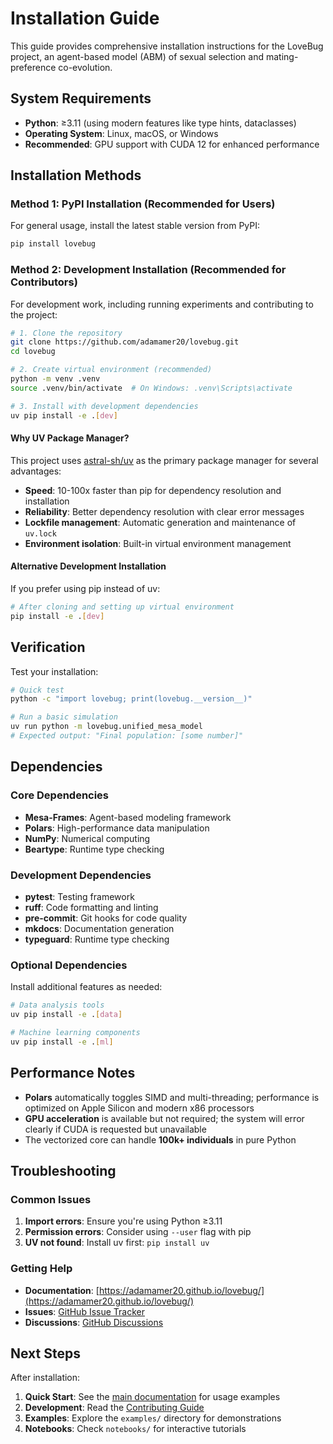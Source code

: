 # Installation Guide

This guide provides comprehensive installation instructions for the LoveBug project, an agent-based model (ABM) of sexual selection and mating-preference co-evolution.

## System Requirements

- **Python**: ≥3.11 (using modern features like type hints, dataclasses)
- **Operating System**: Linux, macOS, or Windows
- **Recommended**: GPU support with CUDA 12 for enhanced performance

## Installation Methods

### Method 1: PyPI Installation (Recommended for Users)

For general usage, install the latest stable version from PyPI:

```bash
pip install lovebug
```

### Method 2: Development Installation (Recommended for Contributors)

For development work, including running experiments and contributing to the project:

```bash
# 1. Clone the repository
git clone https://github.com/adamamer20/lovebug.git
cd lovebug

# 2. Create virtual environment (recommended)
python -m venv .venv
source .venv/bin/activate  # On Windows: .venv\Scripts\activate

# 3. Install with development dependencies
uv pip install -e .[dev]
```

#### Why UV Package Manager?

This project uses [astral-sh/uv](https://github.com/astral-sh/uv) as the primary package manager for several advantages:

- **Speed**: 10-100x faster than pip for dependency resolution and installation
- **Reliability**: Better dependency resolution with clear error messages
- **Lockfile management**: Automatic generation and maintenance of `uv.lock`
- **Environment isolation**: Built-in virtual environment management

#### Alternative Development Installation

If you prefer using pip instead of uv:

```bash
# After cloning and setting up virtual environment
pip install -e .[dev]
```

## Verification

Test your installation:

```bash
# Quick test
python -c "import lovebug; print(lovebug.__version__)"

# Run a basic simulation
uv run python -m lovebug.unified_mesa_model
# Expected output: "Final population: [some number]"
```

## Dependencies

### Core Dependencies
- **Mesa-Frames**: Agent-based modeling framework
- **Polars**: High-performance data manipulation
- **NumPy**: Numerical computing
- **Beartype**: Runtime type checking

### Development Dependencies
- **pytest**: Testing framework
- **ruff**: Code formatting and linting
- **pre-commit**: Git hooks for code quality
- **mkdocs**: Documentation generation
- **typeguard**: Runtime type checking

### Optional Dependencies

Install additional features as needed:

```bash
# Data analysis tools
uv pip install -e .[data]

# Machine learning components
uv pip install -e .[ml]
```

## Performance Notes

- **Polars** automatically toggles SIMD and multi-threading; performance is optimized on Apple Silicon and modern x86 processors
- **GPU acceleration** is available but not required; the system will error clearly if CUDA is requested but unavailable
- The vectorized core can handle **100k+ individuals** in pure Python

## Troubleshooting

### Common Issues

1. **Import errors**: Ensure you're using Python ≥3.11
2. **Permission errors**: Consider using `--user` flag with pip
3. **UV not found**: Install uv first: `pip install uv`

### Getting Help

- **Documentation**: [https://adamamer20.github.io/lovebug/](https://adamamer20.github.io/lovebug/)
- **Issues**: [GitHub Issue Tracker](https://github.com/adamamer20/lovebug/issues)
- **Discussions**: [GitHub Discussions](https://github.com/adamamer20/lovebug/discussions)

## Next Steps

After installation:

1. **Quick Start**: See the [main documentation](index.md) for usage examples
2. **Development**: Read the [Contributing Guide](development/contributing.md)
3. **Examples**: Explore the `examples/` directory for demonstrations
4. **Notebooks**: Check `notebooks/` for interactive tutorials
